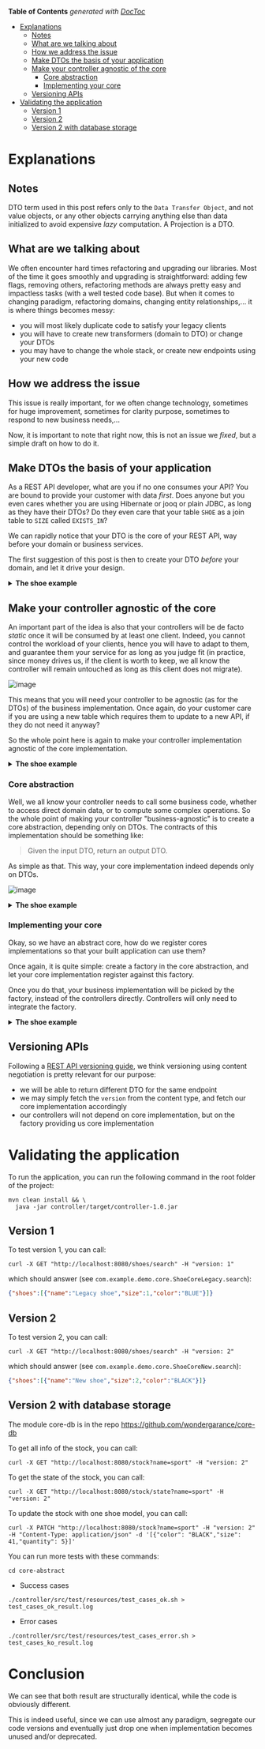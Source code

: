<!-- START doctoc generated TOC please keep comment here to allow auto update -->
<!-- DON'T EDIT THIS SECTION, INSTEAD RE-RUN doctoc TO UPDATE -->
**Table of Contents**  *generated with [DocToc](https://github.com/thlorenz/doctoc)*

- [Explanations](#explanations)
  - [Notes](#notes)
  - [What are we talking about](#what-are-we-talking-about)
  - [How we address the issue](#how-we-address-the-issue)
  - [Make DTOs the basis of your application](#make-dtos-the-basis-of-your-application)
  - [Make your controller agnostic of the core](#make-your-controller-agnostic-of-the-core)
    - [Core abstraction](#core-abstraction)
    - [Implementing your core](#implementing-your-core)
  - [Versioning APIs](#versioning-apis)
- [Validating the application](#validating-the-application)
  - [Version 1](#version-1)
  - [Version 2](#version-2)
  - [Version 2 with database storage](#version-2-with-database-storage)

<!-- END doctoc generated TOC please keep comment here to allow auto update -->

# Explanations

## Notes

DTO term used in this post refers only to the `Data Transfer Object`, and not value objects, or any other objects carrying anything else than data initialized to avoid expensive _lazy_ computation.
A Projection is a DTO.

## What are we talking about

We often encounter hard times refactoring and upgrading our libraries.
Most of the time it goes smoothly and upgrading is straightforward: adding few flags, removing others, refactoring methods are always pretty easy and impactless tasks (with a well tested code base).
But when it comes to changing paradigm, refactoring domains, changing entity relationships,... it is where things becomes messy:

- you will most likely duplicate code to satisfy your legacy clients
- you will have to create new transformers (domain to DTO) or change your DTOs
- you may have to change the whole stack, or create new endpoints using your new code

## How we address the issue

This issue is really important, for we often change technology, sometimes for huge improvement, sometimes for clarity purpose, sometimes to respond to new business needs,...

Now, it is important to note that right now, this is not an issue we _fixed_, but a simple draft on how to do it.

## Make DTOs the basis of your application

As a REST API developer, what are you if no one consumes your API?
You are bound to provide your customer with data _first_.
Does anyone but you even cares whether you are using Hibernate or jooq or plain JDBC, as long as they have their DTOs?
Do they even care that your table `SHOE` as a join table to `SIZE` called `EXISTS_IN`?

We can rapidly notice that your DTO is the core of your REST API, way before your domain or business services.

The first suggestion of this post is then to create your DTO _before_ your domain, and let it drive your design.

<details>
<summary><b>The shoe example</b></summary>

<details>
<summary>Maven configuration</summary>

```pom.xml
  <parent>
    <artifactId>demo</artifactId>
    <groupId>com.example</groupId>
    <version>1.0</version>
  </parent>
  <modelVersion>4.0.0</modelVersion>

  <artifactId>dto</artifactId>
```

</details>

<details>
<summary>File system</summary>

![image](https://user-images.githubusercontent.com/6195718/72352886-6187fe80-36e3-11ea-997f-f246f25b1c8c.png)

</details>

</details>

## Make your controller agnostic of the core

An important part of the idea is also that your controllers will be de facto _static_ once it will be consumed by at least one client.
Indeed, you cannot control the workload of your clients, hence you will have to adapt to them, and guarantee them your service for as long as you judge fit (in practice, since money drives us, if the client is worth to keep, we all know the controller will remain untouched as long as this client does not migrate).

![image](https://user-images.githubusercontent.com/6195718/72347878-647df180-36d9-11ea-97c7-4a618b08d464.png)

This means that you will need your controller to be agnostic (as for the DTOs) of the business implementation. Once again, do your customer care if you are using a new table which requires them to update to a new API, if they do not need it anyway?

So the whole point here is again to make your controller implementation agnostic of the core implementation.

<details>
<summary><b>The shoe example</b></summary>

<details>
<summary>Maven configuration</summary>

```pom.xml
  <parent>
    <artifactId>demo</artifactId>
    <groupId>com.example</groupId>
    <version>1.0</version>
  </parent>
  <modelVersion>4.0.0</modelVersion>

  <artifactId>controller</artifactId>

  <dependencies>
    <dependency>
      <groupId>com.example</groupId>
      <artifactId>dto</artifactId>
      <version>${parent.version}</version>
    </dependency>
    <dependency>
      <groupId>com.example</groupId>
      <artifactId>core</artifactId> <!-- Explanations are coming -->
      <version>${parent.version}</version>
    </dependency>
    <dependency>
      <groupId>com.example</groupId>
      <artifactId>core-legacy</artifactId> <!-- Explanations are coming -->
      <version>${parent.version}</version>
    </dependency>
    <dependency>
      <groupId>com.example</groupId>
      <artifactId>core-new</artifactId> <!-- Explanations are coming -->
      <version>${parent.version}</version>
    </dependency>
  </dependencies>
```

</details>

<details>
<summary>File system</summary>

![image](https://user-images.githubusercontent.com/6195718/72353056-ac097b00-36e3-11ea-91cc-a0448baeb747.png)

</details>

<details>
<summary><code>ShoeController</code></summary>

```java
@Controller
@RequestMapping(path = "/shoes")
@RequiredArgsConstructor
public class ShoeController {

  private final ShoeFacade shoeFacade;

  @GetMapping(path = "/search")
  public ResponseEntity<Shoes> all(ShoeFilter filter, @RequestHeader BigInteger version){

    return ResponseEntity.ok(shoeFacade.get(version).search(filter));

  }

}
```

</details>

</details>

### Core abstraction

Well, we all know your controller needs to call some business code, whether to access direct domain data, or to compute some complex operations.
So the whole point of making your controller "business-agnostic" is to create a core abstraction, depending only on DTOs.
The contracts of this implementation should be something like:

> Given the input DTO, return an output DTO.

As simple as that. This way, your core implementation indeed depends only on DTOs.

![image](https://user-images.githubusercontent.com/6195718/72345453-20d4b900-36d4-11ea-86a6-40823269f0dc.png)

<details>
<summary><b>The shoe example</b></summary>

<details>
<summary>Maven configuration</summary>

```pom.xml
  <parent>
    <artifactId>demo</artifactId>
    <groupId>com.example</groupId>
    <version>1.0</version>
  </parent>
  <modelVersion>4.0.0</modelVersion>

  <artifactId>core</artifactId>
  <dependencies>
    <dependency>
      <groupId>com.example</groupId>
      <artifactId>dto</artifactId>
      <version>1.0</version>
    </dependency>
  </dependencies>
```

</details>

<details>
<summary>File system</summary>

![image](https://user-images.githubusercontent.com/6195718/72353336-34881b80-36e4-11ea-8228-93e4a5cd4dbc.png)

</details>

<details>
<summary><code>ShoeFacade</code></summary>

```java
@Component
public class ShoeFacade {

  private Map<BigInteger, ShoeCore> implementations = new HashMap<>();

  public ShoeCore get(BigInteger version){
    return implementations.get(version);
  }

  public void register(BigInteger version, ShoeCore implementation){
    this.implementations.put(version, implementation);
  }

}
```

</details>

<details>
<summary><code>ShoeCore</code></summary>

```java
public interface ShoeCore {

  Shoes search(ShoeFilter filter);

}
```

</details>

<details>
<summary><code>AbstractShoeCore</code></summary>

```java
public abstract class AbstractShoeCore implements ShoeCore {

  @Autowired
  private ShoeFacade shoeFacade;

  @PostConstruct
  void init(){

    val version = Optional.ofNullable(this.getClass().getAnnotation(Implementation.class))
                          .map(Implementation::version)
                          .orElseThrow(() -> new FatalBeanException("AbstractShoeCore implementation should be annotated with @Implementation"));

    shoeFacade.register(version, this);

  }

}
```

</details>

<details>
<summary><code>Implementation</code></summary>

```java
@Target({ElementType.TYPE})
@Retention(RetentionPolicy.RUNTIME)
@Component
public @interface Implementation {

  int version();

}
```

</details>

</details>

### Implementing your core

Okay, so we have an abstract core, how do we register cores implementations so that your built application can use them?

Once again, it is quite simple: create a factory in the core abstraction, and let your core implementation register against this factory.

Once you do that, your business implementation will be picked by the factory, instead of the controllers directly. Controllers will only need to integrate the factory.

<details>
<summary><b>The shoe example</b></summary>

<details>
<summary>Maven configuration</summary>

```pom.xml
  <parent>
    <artifactId>demo</artifactId>
    <groupId>com.example</groupId>
    <version>1.0</version>
  </parent>
  <modelVersion>4.0.0</modelVersion>

  <artifactId>core-new</artifactId>
  <dependencies>
    <dependency>
      <groupId>com.example</groupId>
      <artifactId>core</artifactId>
      <version>1.0</version>
    </dependency>
  </dependencies>
```

</details>

<details>
<summary>File system</summary>

![image](https://user-images.githubusercontent.com/6195718/72353502-76b15d00-36e4-11ea-893e-d0c18bd3fcc2.png)

</details>

</details>

## Versioning APIs

Following a [REST API versioning guide](https://www.baeldung.com/rest-versioning), we think versioning using content negotiation is pretty relevant for our purpose:

- we will be able to return different DTO for the same endpoint
- we may simply fetch the `version` from the content type, and fetch our core implementation accordingly
- our controllers will not depend on core implementation, but on the factory providing us core implementation

# Validating the application

To run the application, you can run the following command in the root folder of the project:

```shell script
mvn clean install && \
  java -jar controller/target/controller-1.0.jar
```

## Version 1

To test version 1, you can call:

```shell script
curl -X GET "http://localhost:8080/shoes/search" -H "version: 1"
```

which should answer (see `com.example.demo.core.ShoeCoreLegacy.search`):

```json
{"shoes":[{"name":"Legacy shoe","size":1,"color":"BLUE"}]}
```

## Version 2

To test version 2, you can call:

```shell script
curl -X GET "http://localhost:8080/shoes/search" -H "version: 2"
```

which should answer (see `com.example.demo.core.ShoeCoreNew.search`):

```json
{"shoes":[{"name":"New shoe","size":2,"color":"BLACK"}]}
```

## Version 2 with database storage

The module core-db is in the repo https://github.com/wondergarance/core-db

To get all info of the stock, you can call:
```shell script
curl -X GET "http://localhost:8080/stock?name=sport" -H "version: 2"
```
To get the state of the stock, you can call:
```shell script
curl -X GET "http://localhost:8080/stock/state?name=sport" -H "version: 2"
```
To update the stock with one shoe model, you can call:
```shell script
curl -X PATCH "http://localhost:8080/stock?name=sport" -H "version: 2" -H "Content-Type: application/json" -d '[{"color": "BLACK","size": 41,"quantity": 5}]'
```

You can run more tests with these commands:
```shell script
cd core-abstract
```
* Success cases
```shell script
./controller/src/test/resources/test_cases_ok.sh > test_cases_ok_result.log
```
* Error cases
```shell script
./controller/src/test/resources/test_cases_error.sh > test_cases_ko_result.log
```

# Conclusion

We can see that both result are structurally identical, while the code is obviously different.

This is indeed useful, since we can use almost any paradigm, segregate our code versions and eventually just drop one when implementation becomes unused and/or deprecated.
